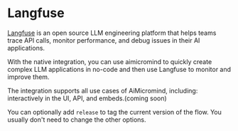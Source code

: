 # Langfuse

[Langfuse](https://langfuse.com) is an open source LLM engineering platform that helps teams trace API calls, monitor performance, and debug issues in their AI applications.

With the native integration, you can use aimicromind to quickly create complex LLM applications in no-code and then use Langfuse to monitor and improve them.

The integration supports all use cases of AiMicromind, including: interactively in the UI, API, and embeds.(coming soon)


You can optionally add `release` to tag the current version of the flow. You usually don't need to change the other options.
